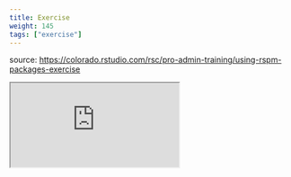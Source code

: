 ```yaml
---
title: Exercise
weight: 145
tags: ["exercise"]
---
```


source: https://colorado.rstudio.com/rsc/pro-admin-training/using-rspm-packages-exercise

<div class="resp-container-learnr" class="cssload-loader">
  <div class="cssload-loader">
    <div class="cssload-inner cssload-one"></div>
    <div class="cssload-inner cssload-two"></div>
    <div class="cssload-inner cssload-three"></div>
  </div>
  <iframe 
    src="https://colorado.rstudio.com/rsc/pro-admin-training/using-rspm-packages-exercise" 
    class="resp-iframe-learnr" 
    gesture="media"  allowfullscreen>
  </iframe>
</div>



